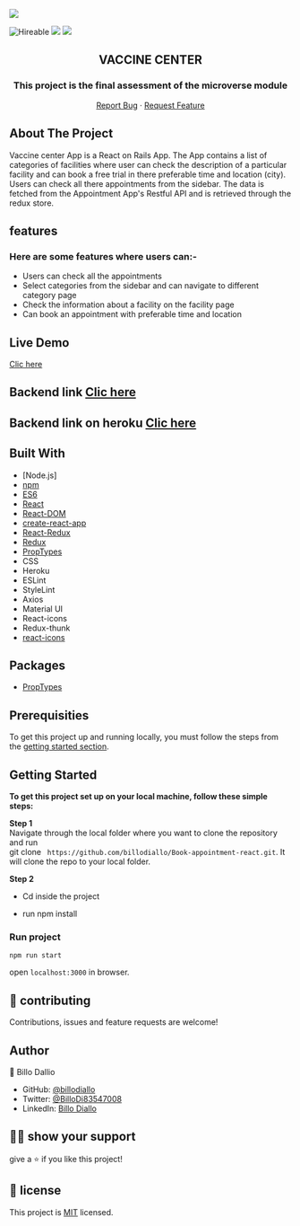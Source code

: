 ![](https://img.shields.io/badge/Microverse-blueviolet)

![Hireable](https://img.shields.io/badge/Hireable-yes-success) ![](https://img.shields.io/badge/Mobile--responsive-yes-green) ![](https://img.shields.io/badge/-Microverse%20projects-blueviolet)

  <h2 align="center">VACCINE CENTER</h2>
  <h3 align="center"> This project is the final assessment of the microverse module </h3>

  <p align="center">
    <a href="https://github.com/billodiallo/Book-appointment-react.git">Report Bug</a>
    · 
    <a href="https://github.com/billodiallo/Book-appointment-react/issues/2">Request Feature</a>
  </p>
</p>

<!-- ## Screenshot
<img src="./docs/screenshot1.JPG" width="40%" height="auto" /> </br>

<img src="./docs/screenshoot2.JPG" width="40%" height="auto" /> -->

<!-- ABOUT THE PROJECT -->
## About The Project

Vaccine center  App is a React on Rails App. The App contains a list of categories of facilities where user can check the description of a particular facility and can book a free trial in there preferable time and location (city). Users can check all there appointments from the sidebar.
The data is fetched from the Appointment App's Restful API and is retrieved through the redux store.

## features

### Here are some features where users can:-
- Users can check all the appointments
- Select categories from the sidebar and can navigate to different category page
- Check the information about a facility on the facility page
- Can book an appointment with preferable time and location

## Live Demo 

[Clic here]()
## Backend link [Clic here](https://github.com/billodiallo/Book_an_appointment)
## Backend link on heroku [Clic here](https://billo-appointment-app.herokuapp.com/)


## Built With

- [Node.js]
- [npm](https://www.npmjs.com/)
- [ES6](http://es6-features.org/) 
- [React](https://reactjs.org/)
- [React-DOM](https://reactjs.org/docs/react-dom.html)
- [create-react-app](https://github.com/facebook/create-react-app)
- [React-Redux](https://github.com/reduxjs/react-redux)
- [Redux](https://github.com/reduxjs/redux)
- [PropTypes](https://www.npmjs.com/package/prop-types)
- CSS
- Heroku
- ESLint
- StyleLint
- Axios
- Material UI
- React-icons
- Redux-thunk
- [react-icons](https://www.npmjs.com/package/react-icons)


## Packages
- [PropTypes](https://www.npmjs.com/package/prop-types)

## Prerequisities

To get this project up and running locally, you must follow the steps from the [getting started section](#getting-started).

## Getting Started

**To get this project set up on your local machine, follow these simple steps:**

**Step 1**<br>
Navigate through the local folder where you want to clone the repository and run<br>
git clone ` https://github.com/billodiallo/Book-appointment-react.git`. It will clone the repo to your local folder.<br>

**Step 2**<br>
- Cd inside the project

- run npm install

### Run project 

`` npm run start ``

open ```localhost:3000``` in browser. 



## 🤝 contributing

Contributions, issues and feature requests are welcome!

## Author

👤 Billo Dallio

- GitHub: [@billodiallo](https://github.com/billodiallo)
- Twitter: [@BilloDi83547008](https://twitter.com/BilloDi83547008)
- LinkedIn: [Billo Diallo](https://www.linkedin.com/in/mabillodiallo/)

## 🙋‍♂ show your support

give a ⭐️ if you like this project!

## 📝 license



This project is [MIT](LICENSE) licensed.

